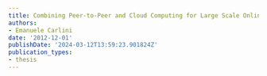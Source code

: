 ```yaml
---
title: Combining Peer-to-Peer and Cloud Computing for Large Scale Online Games
authors:
- Emanuele Carlini
date: '2012-12-01'
publishDate: '2024-03-12T13:59:23.901824Z'
publication_types:
- thesis
---
```

